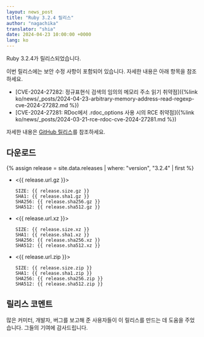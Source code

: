 ```yaml
---
layout: news_post
title: "Ruby 3.2.4 릴리스"
author: "nagachika"
translator: "shia"
date: 2024-04-23 10:00:00 +0000
lang: ko
---
```


Ruby 3.2.4가 릴리스되었습니다.

이번 릴리스에는 보안 수정 사항이 포함되어 있습니다.
자세한 내용은 아래 항목을 참조하세요.

* [CVE-2024-27282: 정규표현식 검색의 임의의 메모리 주소 읽기 취약점]({%link ko/news/_posts/2024-04-23-arbitrary-memory-address-read-regexp-cve-2024-27282.md %})
* [CVE-2024-27281: RDoc에서 .rdoc_options 사용 시의 RCE 취약점]({%link ko/news/_posts/2024-03-21-rce-rdoc-cve-2024-27281.md %})

자세한 내용은 [GitHub 릴리스](https://github.com/ruby/ruby/releases/tag/v3_2_4)를 참조하세요.

## 다운로드

{% assign release = site.data.releases | where: "version", "3.2.4" | first %}

* <{{ release.url.gz }}>

      SIZE: {{ release.size.gz }}
      SHA1: {{ release.sha1.gz }}
      SHA256: {{ release.sha256.gz }}
      SHA512: {{ release.sha512.gz }}

* <{{ release.url.xz }}>

      SIZE: {{ release.size.xz }}
      SHA1: {{ release.sha1.xz }}
      SHA256: {{ release.sha256.xz }}
      SHA512: {{ release.sha512.xz }}

* <{{ release.url.zip }}>

      SIZE: {{ release.size.zip }}
      SHA1: {{ release.sha1.zip }}
      SHA256: {{ release.sha256.zip }}
      SHA512: {{ release.sha512.zip }}

## 릴리스 코멘트

많은 커미터, 개발자, 버그를 보고해 준 사용자들이 이 릴리스를 만드는 데 도움을 주었습니다.
그들의 기여에 감사드립니다.
